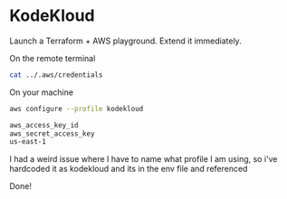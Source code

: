 # KodeKloud

Launch a Terraform + AWS playground. Extend it immediately.

On the remote terminal
```bash
cat ../.aws/credentials
```

On your machine

```bash
aws configure --profile kodekloud

aws_access_key_id
aws_secret_access_key
us-east-1
```

I had a weird issue where I have to name what profile I am using, so i've hardcoded it as kodekloud and its in the env file and referenced

Done!